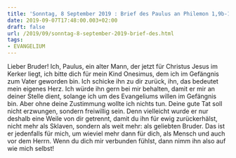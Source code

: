 ```yaml
---
title: 'Sonntag, 8 September 2019 : Brief des Paulus an Philemon 1,9b-10.12-17.'
date: 2019-09-07T17:48:00.003+02:00
draft: false
url: /2019/09/sonntag-8-september-2019-brief-des.html
tags: 
- EVANGELIUM
---
```


Lieber Bruder! Ich, Paulus, ein alter Mann, der jetzt für Christus Jesus im Kerker liegt, ich bitte dich für mein Kind Onesimus, dem ich im Gefängnis zum Vater geworden bin. Ich schicke ihn zu dir zurück, ihn, das bedeutet mein eigenes Herz. Ich würde ihn gern bei mir behalten, damit er mir an deiner Stelle dient, solange ich um des Evangeliums willen im Gefängnis bin. Aber ohne deine Zustimmung wollte ich nichts tun. Deine gute Tat soll nicht erzwungen, sondern freiwillig sein. Denn vielleicht wurde er nur deshalb eine Weile von dir getrennt, damit du ihn für ewig zurückerhälst, nicht mehr als Sklaven, sondern als weit mehr: als geliebten Bruder. Das ist er jedenfalls für mich, um wieviel mehr dann für dich, als Mensch und auch vor dem Herrn. Wenn du dich mir verbunden fühlst, dann nimm ihn also auf wie mich selbst!
